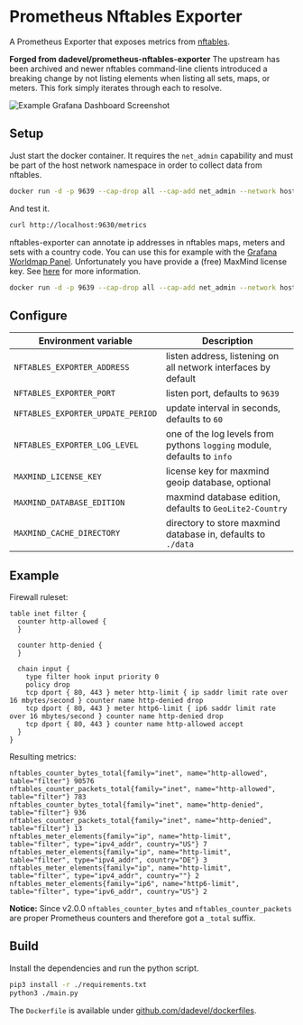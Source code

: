 # Prometheus Nftables Exporter

A Prometheus Exporter that exposes metrics from [nftables](https://nftables.org/projects/nftables/index.html).

**Forged from dadevel/prometheus-nftables-exporter**
The upstream has been archived and newer nftables command-line clients introduced a breaking
change by not listing elements when listing all sets, maps, or meters. This fork simply iterates
through each to resolve.

![Example Grafana Dashboard Screenshot](./images/grafana.png)

## Setup

Just start the docker container.
It requires the `net_admin` capability and must be part of the host network namespace in order to collect data from nftables.

~~~ bash
docker run -d -p 9639 --cap-drop all --cap-add net_admin --network host ghcr.io/dadevel/nftables-exporter
~~~

And test it.

~~~ bash
curl http://localhost:9630/metrics
~~~

nftables-exporter can annotate ip addresses in nftables maps, meters and sets with a country code.
You can use this for example with the [Grafana Worldmap Panel](https://github.com/grafana/worldmap-panel).
Unfortunately you have provide a (free) MaxMind license key.
See [here](https://dev.maxmind.com/geoip/geoip2/geolite2/) for more information.

~~~ bash
docker run -d -p 9639 --cap-drop all --cap-add net_admin --network host -e MAXMIND_LICENSE_KEY=INSERT_YOUR_KEY_HERE ghcr.io/dadevel/nftables-exporter
~~~

## Configure

| Environment variable              | Description                                                             |
|-----------------------------------|-------------------------------------------------------------------------|
| `NFTABLES_EXPORTER_ADDRESS`       | listen address, listening on all network interfaces by default          |
| `NFTABLES_EXPORTER_PORT`          | listen port, defaults to `9639`                                         |
| `NFTABLES_EXPORTER_UPDATE_PERIOD` | update interval in seconds, defaults to `60`                            |
| `NFTABLES_EXPORTER_LOG_LEVEL`     | one of the log levels from pythons `logging` module, defaults to `info` |
| `MAXMIND_LICENSE_KEY`             | license key for maxmind geoip database, optional                        |
| `MAXMIND_DATABASE_EDITION`        | maxmind database edition, defaults to `GeoLite2-Country`                |
| `MAXMIND_CACHE_DIRECTORY`         | directory to store maxmind database in, defaults to `./data`            |

## Example

Firewall ruleset:

~~~ nft
table inet filter {
  counter http-allowed {
  }

  counter http-denied {
  }

  chain input {
    type filter hook input priority 0
    policy drop
    tcp dport { 80, 443 } meter http-limit { ip saddr limit rate over 16 mbytes/second } counter name http-denied drop
    tcp dport { 80, 443 } meter http6-limit { ip6 saddr limit rate over 16 mbytes/second } counter name http-denied drop
    tcp dport { 80, 443 } counter name http-allowed accept
  }
}
~~~

Resulting metrics:

~~~ prom
nftables_counter_bytes_total{family="inet", name="http-allowed", table="filter"} 90576
nftables_counter_packets_total{family="inet", name="http-allowed", table="filter"} 783
nftables_counter_bytes_total{family="inet", name="http-denied", table="filter"} 936
nftables_counter_packets_total{family="inet", name="http-denied", table="filter"} 13
nftables_meter_elements{family="ip", name="http-limit", table="filter", type="ipv4_addr", country="US"} 7
nftables_meter_elements{family="ip", name="http-limit", table="filter", type="ipv4_addr", country="DE"} 3
nftables_meter_elements{family="ip", name="http-limit", table="filter", type="ipv4_addr", country=""} 2
nftables_meter_elements{family="ip6", name="http6-limit", table="filter", type="ipv6_addr", country="US"} 2
~~~

**Notice:** Since v2.0.0 `nftables_counter_bytes` and `nftables_counter_packets` are proper Prometheus counters and therefore got a `_total` suffix.

## Build

Install the dependencies and run the python script.

~~~ bash
pip3 install -r ./requirements.txt
python3 ./main.py
~~~

The `Dockerfile` is available under [github.com/dadevel/dockerfiles](https://github.com/dadevel/dockerfiles/tree/main/nftables-exporter).
